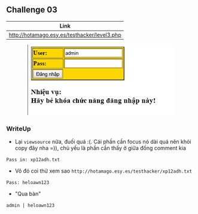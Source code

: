 ## Challenge 03

| Link |
| ---- |
| http://hotamago.esy.es/testhacker/level3.php |

<p align="center">
  <img src="./Challenge-03-001.png">
</p>

### WriteUp

- Lại `viewsource` nữa, đuối quá :(. Cái phần cần focus nó dài quá nên khỏi copy đây nha =)), chủ yếu là phần cần thấy ở giữa đống comment kia
```
Pass in: xp12adh.txt
```

- Vô đó coi thử xem sao `http://hotamago.esy.es/testhacker/xp12adh.txt`
```
Pass: heloawn123
```

- "Qua bàn"
```
admin | heloawn123
```
